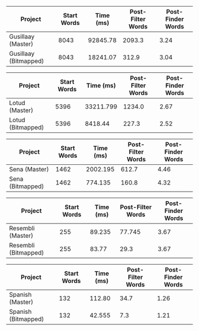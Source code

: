| Project               | Start Words | Time (ms) | Post-Filter Words | Post-Finder Words |
| --------------------- | ----------- | --------- | ----------------- | ----------------- |
| Gusillaay (Master)    | 8043        | 92845.78  | 2093.3            | 3.24              |
| Gusillaay (Bitmapped) | 8043        | 18241.07  | 312.9             | 3.04              |

| Project           | Start Words | Time (ms) | Post-Filter Words | Post-Finder Words |
| ----------------- | ----------- | --------- | ----------------- | ----------------- |
| Lotud (Master)    | 5396        | 33211.799 | 1234.0            | 2.67              |
| Lotud (Bitmapped) | 5396        | 8418.44   | 227.3             | 2.52              |

| Project          | Start Words | Time (ms) | Post-Filter Words | Post-Finder Words |
| ---------------- | ----------- | --------- | ----------------- | ----------------- |
| Sena (Master)    | 1462        | 2002.195  | 612.7             | 4.46              |
| Sena (Bitmapped) | 1462        | 774.135   | 160.8             | 4.32              |

| Project              | Start Words | Time (ms) | Post-Filter Words | Post-Finder Words |
| -------------------- | ----------- | --------- | ----------------- | ----------------- |
| Resembli (Master)    | 255         | 89.235    | 77.745            | 3.67              |
| Resembli (Bitmapped) | 255         | 83.77     | 29.3              | 3.67              |

| Project             | Start Words | Time (ms) | Post-Filter Words | Post-Finder Words |
| ------------------- | ----------- | --------- | ----------------- | ----------------- |
| Spanish (Master)    | 132         | 112.80    | 34.7              | 1.26              |
| Spanish (Bitmapped) | 132         | 42.555    | 7.3               | 1.21              |
